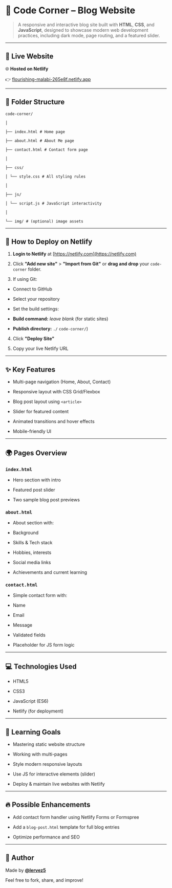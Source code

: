 # 📘 Code Corner – Blog Website  

> A responsive and interactive blog site built with **HTML**, **CSS**, and **JavaScript**, designed to showcase modern web development practices, including dark mode, page routing, and a featured slider.  

---  

## 🔗 Live Website  

🌐 **Hosted on Netlify**

👉 [flourishing-malabi-265e8f.netlify.app](https://flourishing-malabi-265e8f.netlify.app/)  

---  
## 📁 Folder Structure  
```
code-corner/

│

├── index.html # Home page

├── about.html # About Me page

├── contact.html # Contact form page

│

├── css/

│ └── style.css # All styling rules

│

├── js/

│ └── script.js # JavaScript interactivity

│

└── img/ # (optional) image assets

```  

---  

## 🔧 How to Deploy on Netlify  

1.  **Login to Netlify** at [https://netlify.com](https://netlify.com)

2. Click **"Add new site"** > **"Import from Git"** or **drag and drop** your `code-corner` folder.

3. If using Git:

- Connect to GitHub

- Select your repository

- Set the build settings:

-  **Build command:**  _leave blank_ (for static sites)

-  **Publish directory:**  `./` `code-corner/`)

4. Click **"Deploy Site"**

5. Copy your live Netlify URL  

---  

## ✨ Key Features  

- Multi-page navigation (Home, About, Contact)

- Responsive layout with CSS Grid/Flexbox

- Blog post layout using `<article>`

- Slider for featured content

- Animated transitions and hover effects

- Mobile-friendly UI

  

---

  

## 🌍 Pages Overview

  

### `index.html`

- Hero section with intro

- Featured post slider

- Two sample blog post previews  

### `about.html`

- About section with:

- Background

- Skills & Tech stack

- Hobbies, interests

- Social media links

- Achievements and current learning

  

### `contact.html`

- Simple contact form with:

- Name

- Email

- Message

- Validated fields

- Placeholder for JS form logic  

---  

## 💻 Technologies Used

  

- HTML5

- CSS3

- JavaScript (ES6)

- Netlify (for deployment)

  

---

  

## 🧠 Learning Goals  

- Mastering  static website structure

- Working with multi-pages

- Style modern responsive layouts

- Use JS for interactive elements (slider)

- Deploy & maintain live websites with Netlify  

---  

## 🔥 Possible Enhancements  

- Add contact form handler using Netlify Forms or Formspree

- Add a `blog-post.html` template for full blog entries

- Optimize performance and SEO  

--- 

## 🙋 Author  

Made by [**@lervez5**](https://github.com/lervez5)

Feel free to fork, share, and improve!
